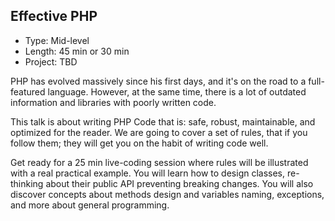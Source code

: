 ## Effective PHP

- Type: Mid-level
- Length: 45 min or 30 min
- Project: TBD

PHP has evolved massively since his first days, and it's on the road to a
full-featured language. However, at the same time, there is a lot of outdated information and libraries with poorly written code.

This talk is about writing PHP Code that is: safe, robust, maintainable, and optimized for the reader. We are going to cover a set of rules, that if you
follow them; they will get you on the habit of writing code well.

Get ready for a 25 min live-coding session where rules will be illustrated with a real practical example. You will learn how to design classes, re-thinking about their public API preventing breaking changes. You will also discover concepts about methods design and variables
naming, exceptions, and more about general programming.
